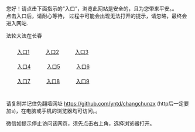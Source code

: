 您好！请点击下面指示的“入口”，浏览此网站是安全的，且为您带来平安。。 <br/>
点击入口后，请耐心等待， 过程中可能会出现无法打开的提示，请忽略，最终会进入网站. </br>

法轮大法在长春<br/>
<div style="padding:10px"><a style="margin:20px" target="_blank" href="https://df8y2mqjy19xw.cloudfront.net/2Qpsp?qlvyztsx" id="ccLink1" rel="nofollow">入口1</a> <a target="_blank" style="margin:20px" href="https://d2cfdh7ogtfza2.cloudfront.net/2Qpsp?ubuadb" id="ccLink2" rel="nofollow">入口2</a> <a style="margin:20px" target="_blank" href="https://d1csk8ba2u5iif.cloudfront.net/2Qpsp?xxiptdt" id="ccLink3" rel="nofollow">入口3</a></div>

<div style="padding:10px" ><a style="margin:20px" target="_blank" href="https://df8y2mqjy19xw.cloudfront.net/2Qpsp?qlvyztsx" id="ccLink4" rel="nofollow">入口4</a> <a style="margin:20px" href="https://d2cfdh7ogtfza2.cloudfront.net/2Qpsp?ubuadb" target="_blank" id="ccLink5" rel="nofollow">入口5</a> <a style="margin:20px" href="https://d1csk8ba2u5iif.cloudfront.net/2Qpsp?xxiptdt" target="_blank" id="ccLink6" rel="nofollow">入口6</a></div>

<div style="padding:10px"><a style="margin:20px" target="_blank" href="https://df8y2mqjy19xw.cloudfront.net/2Qpsp?qlvyztsx" id="ccLink7" rel="nofollow">入口7</a> <a style="margin:20px" href="https://d2cfdh7ogtfza2.cloudfront.net/2Qpsp?ubuadb" target="_blank" id="ccLink8" rel="nofollow">入口8</a> <a style="margin:20px" target="_blank" href="https://d1csk8ba2u5iif.cloudfront.net/2Qpsp?xxiptdt" id="ccLink9" rel="nofollow">入口9</a></div>

<br/>



请复制并记住免翻墙网址 https://github.com/yntd/changchunzx (http后一定要加s)，在电脑或手机的浏览器均可访问。。<br/>

微信如提示停止访问该网页，须先点击右上角，选择浏览器打开。
